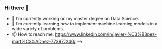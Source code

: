 ### Hi there 👋

- 🔭 I’m currently working on my master degree on Data Science.
- 🌱 I’m currently learning how to implement machine learning models in a wide variety of problems.
- 📫 How to reach me: https://www.linkedin.com/in/javier-l%C3%B3pez-mart%C3%ADnez-773977240/
-->
